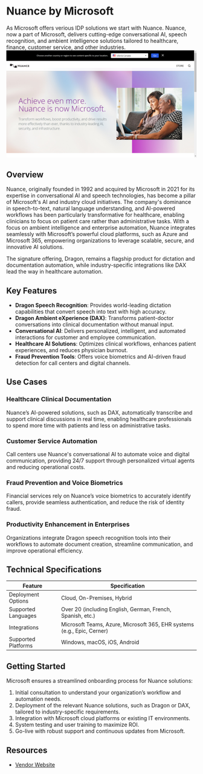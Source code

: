 
# Nuance by Microsoft

As Microsoft offers verious IDP solutions we start with Nuance. Nuance, now a part of Microsoft, delivers cutting-edge conversational AI, speech recognition, and ambient intelligence solutions tailored to healthcare, finance, customer service, and other industries.  
![Nuance by Microsoft](./assets/nuance-by-microsoft.png)

## Overview  
Nuance, originally founded in 1992 and acquired by Microsoft in 2021 for its expertise in conversational AI and speech technologies, has become a pillar of Microsoft's AI and industry cloud initiatives. The company's dominance in speech-to-text, natural language understanding, and AI-powered workflows has been particularly transformative for healthcare, enabling clinicians to focus on patient care rather than administrative tasks. With a focus on ambient intelligence and enterprise automation, Nuance integrates seamlessly with Microsoft’s powerful cloud platforms, such as Azure and Microsoft 365, empowering organizations to leverage scalable, secure, and innovative AI solutions.  

The signature offering, Dragon, remains a flagship product for dictation and documentation automation, while industry-specific integrations like DAX lead the way in healthcare automation.  

## Key Features  
- **Dragon Speech Recognition**: Provides world-leading dictation capabilities that convert speech into text with high accuracy.  
- **Dragon Ambient eXperience (DAX)**: Transforms patient-doctor conversations into clinical documentation without manual input.  
- **Conversational AI**: Delivers personalized, intelligent, and automated interactions for customer and employee communication.  
- **Healthcare AI Solutions**: Optimizes clinical workflows, enhances patient experiences, and reduces physician burnout.  
- **Fraud Prevention Tools**: Offers voice biometrics and AI-driven fraud detection for call centers and digital channels.  

## Use Cases  
### Healthcare Clinical Documentation  
Nuance’s AI-powered solutions, such as DAX, automatically transcribe and support clinical discussions in real time, enabling healthcare professionals to spend more time with patients and less on administrative tasks.  

### Customer Service Automation  
Call centers use Nuance's conversational AI to automate voice and digital communication, providing 24/7 support through personalized virtual agents and reducing operational costs.  

### Fraud Prevention and Voice Biometrics  
Financial services rely on Nuance’s voice biometrics to accurately identify callers, provide seamless authentication, and reduce the risk of identity fraud.  

### Productivity Enhancement in Enterprises  
Organizations integrate Dragon speech recognition tools into their workflows to automate document creation, streamline communication, and improve operational efficiency.  

## Technical Specifications  

| Feature              | Specification                        |  
|----------------------|--------------------------------------|  
| Deployment Options   | Cloud, On-Premises, Hybrid           |  
| Supported Languages  | Over 20 (including English, German, French, Spanish, etc.) |  
| Integrations         | Microsoft Teams, Azure, Microsoft 365, EHR systems (e.g., Epic, Cerner) |  
| Supported Platforms  | Windows, macOS, iOS, Android         |  

## Getting Started  
Microsoft ensures a streamlined onboarding process for Nuance solutions:  
1. Initial consultation to understand your organization’s workflow and automation needs.  
2. Deployment of the relevant Nuance solutions, such as Dragon or DAX, tailored to industry-specific requirements.  
3. Integration with Microsoft cloud platforms or existing IT environments.  
4. System testing and user training to maximize ROI.  
5. Go-live with robust support and continuous updates from Microsoft.  

## Resources  
- [Vendor Website](https://www.nuance.com/de-de/index.html)

